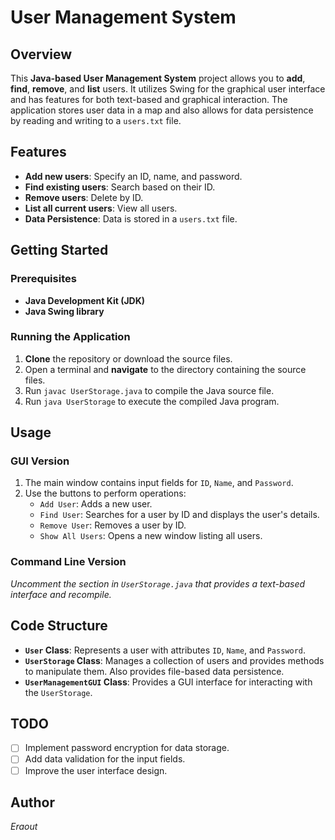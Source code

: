 # User Management System

## Overview

This **Java-based User Management System** project allows you to **add**, **find**, **remove**, and **list** users. It utilizes Swing for the graphical user interface and has features for both text-based and graphical interaction. The application stores user data in a map and also allows for data persistence by reading and writing to a `users.txt` file.

## Features

- **Add new users**: Specify an ID, name, and password.
- **Find existing users**: Search based on their ID.
- **Remove users**: Delete by ID.
- **List all current users**: View all users.
- **Data Persistence**: Data is stored in a `users.txt` file.

## Getting Started

### Prerequisites

- **Java Development Kit (JDK)**
- **Java Swing library**

### Running the Application

1. **Clone** the repository or download the source files.
2. Open a terminal and **navigate** to the directory containing the source files.
3. Run `javac UserStorage.java` to compile the Java source file.
4. Run `java UserStorage` to execute the compiled Java program.

## Usage

### GUI Version

1. The main window contains input fields for `ID`, `Name`, and `Password`.
2. Use the buttons to perform operations:
    - `Add User`: Adds a new user.
    - `Find User`: Searches for a user by ID and displays the user's details.
    - `Remove User`: Removes a user by ID.
    - `Show All Users`: Opens a new window listing all users.

### Command Line Version

*Uncomment the section in `UserStorage.java` that provides a text-based interface and recompile.*

## Code Structure

- **`User` Class**: Represents a user with attributes `ID`, `Name`, and `Password`.
- **`UserStorage` Class**: Manages a collection of users and provides methods to manipulate them. Also provides file-based data persistence.
- **`UserManagementGUI` Class**: Provides a GUI interface for interacting with the `UserStorage`.

## TODO

- [ ] Implement password encryption for data storage.
- [ ] Add data validation for the input fields.
- [ ] Improve the user interface design.

## Author

*Eraout*
